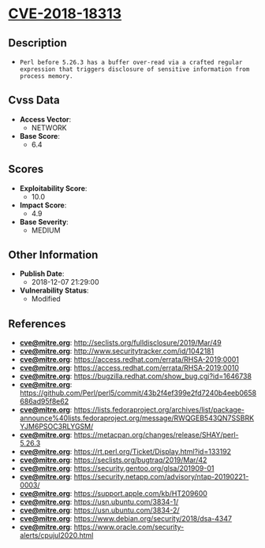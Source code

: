 
# [CVE-2018-18313](https://cve.mitre.org/cgi-bin/cvename.cgi?name=CVE-2018-18313)

## Description

- `Perl before 5.26.3 has a buffer over-read via a crafted regular expression that triggers disclosure of sensitive information from process memory.`

## Cvss Data

- **Access Vector**:
  - NETWORK
- **Base Score**:
  - 6.4

## Scores

- **Exploitability Score**:
  - 10.0
- **Impact Score**:
  - 4.9
- **Base Severity**:
  - MEDIUM

## Other Information

- **Publish Date**:
  - 2018-12-07 21:29:00
- **Vulnerability Status**:
  - Modified

## References

- **cve@mitre.org**: http://seclists.org/fulldisclosure/2019/Mar/49
- **cve@mitre.org**: http://www.securitytracker.com/id/1042181
- **cve@mitre.org**: https://access.redhat.com/errata/RHSA-2019:0001
- **cve@mitre.org**: https://access.redhat.com/errata/RHSA-2019:0010
- **cve@mitre.org**: https://bugzilla.redhat.com/show_bug.cgi?id=1646738
- **cve@mitre.org**: https://github.com/Perl/perl5/commit/43b2f4ef399e2fd7240b4eeb0658686ad95f8e62
- **cve@mitre.org**: https://lists.fedoraproject.org/archives/list/package-announce%40lists.fedoraproject.org/message/RWQGEB543QN7SSBRKYJM6PSOC3RLYGSM/
- **cve@mitre.org**: https://metacpan.org/changes/release/SHAY/perl-5.26.3
- **cve@mitre.org**: https://rt.perl.org/Ticket/Display.html?id=133192
- **cve@mitre.org**: https://seclists.org/bugtraq/2019/Mar/42
- **cve@mitre.org**: https://security.gentoo.org/glsa/201909-01
- **cve@mitre.org**: https://security.netapp.com/advisory/ntap-20190221-0003/
- **cve@mitre.org**: https://support.apple.com/kb/HT209600
- **cve@mitre.org**: https://usn.ubuntu.com/3834-1/
- **cve@mitre.org**: https://usn.ubuntu.com/3834-2/
- **cve@mitre.org**: https://www.debian.org/security/2018/dsa-4347
- **cve@mitre.org**: https://www.oracle.com/security-alerts/cpujul2020.html
